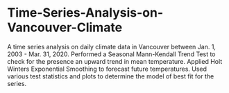 # Time-Series-Analysis-on-Vancouver-Climate
A time series analysis on daily climate data in Vancouver between Jan. 1, 2003 - Mar. 31, 2020. Performed a Seasonal Mann-Kendall Trend Test to check for the presence an upward trend in mean temperature. Applied Holt Winters Exponential Smoothing to forecast future temperatures. Used various test statistics and plots to determine the model of best fit for the series.

